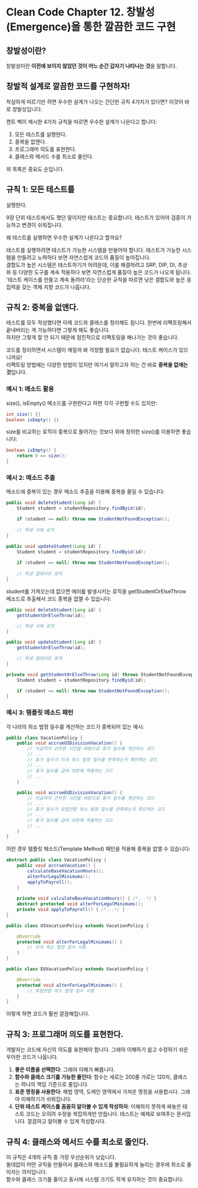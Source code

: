 # Clean Code Chapter 12. 창발성(Emergence)을 통한 깔끔한 코드 구현

## 창발성이란?

창발성이란 **이전에 보이지 않았던 것이 어느 순간 갑자기 나타나는 것**을 말합니다.

## 창발적 설계로 깔끔한 코드를 구현하자!

착실하게 따르기만 하면 우수한 설계가 나오는 간단한 규칙 4가지가 있다면? 이것이 바로 창발성입니다.

켄트 벡이 제시한 4가지 규칙을 따르면 우수한 설계가 나온다고 합니다:

1. 모든 테스트를 실행한다.
2. 중복을 없앤다.
3. 프로그래머 의도를 표현한다.
4. 클래스와 메서드 수를 최소로 줄인다.

위 목록은 중요도 순입니다.

## 규칙 1: 모든 테스트를
 실행한다.

9장 단위 테스트에서도 했던 말이지만 테스트는 중요합니다. 테스트가 있어야 검증이 가능하고 변경이 쉬워집니다.  

왜 테스트를 실행하면 우수한 설계가 나온다고 할까요?

테스트를 실행하려면 테스트가 가능한 시스템을 만들어야 합니다. 테스트가 가능한 시스템을 만들려고 노력하다 보면 자연스럽게 코드의 품질이 높아집니다.  
결합도가 높은 시스템은 테스트하기가 어려운데, 이를 해결하려고 SRP, DIP, DI, 추상화 등 다양한 도구를 계속 적용하다 보면 자연스럽게 품질이 높은 코드가 나오게 됩니다.  
'테스트 케이스를 만들고 계속 돌려라'라는 단순한 규칙을 따르면 낮은 결합도와 높은 응집력을 갖는 객체 지향 코드가 나옵니다.

## 규칙 2: 중복을 없앤다.

테스트를 모두 작성했다면 이제 코드와 클래스를 정리해도 됩니다. 한번에 리팩토링해서 끝내버리는 게 가능하다면 그렇게 해도 좋습니다.  
하지만 그렇게 잘 안 되기 때문에 점진적으로 리팩토링을 해나가는 것이 좋습니다.

코드를 정리하면서 시스템이 깨질까 봐 걱정할 필요가 없습니다. 테스트 케이스가 있으니까요!  
리팩토링 방법에는 다양한 방법이 있지만 여기서 말하고자 하는 건 바로 **중복을 없애는 것**입니다.

### 예시 1: 메소드 활용

size(), isEmpty() 메소드를 구현한다고 하면 각각 구현할 수도 있지만:

```java
int size() {}
boolean isEmpty() {}
```

size를 비교하는 로직이 중복으로 들어가는 것보다 위에 정의한 size()를 이용하면 좋습니다:

```java
boolean isEmpty() {
    return 0 == size();
}
```

### 예시 2: 메소드 추출

메소드에 중복이 있는 경우 메소드 추출을 이용해 중복을 줄일 수 있습니다:

```java
public void deleteStudent(Long id) {
    Student student = studentRepository.findByid(id);

    if (student == null) throw new StudentNotFoundException();
    
    // 학생 삭제 로직
}

public void updateStudent(Long id) {
    Student student = studentRepository.findByid(id);
    
    if (student == null) throw new StudentNotFoundException();
    
    // 학생 업데이트 로직
}
```

student를 가져오는데 없으면 에러를 발생시키는 로직을 getStudentOrElseThrow 메소드로 추출해서 코드 중복을 없앨 수 있습니다:

```java
public void deleteStudent(Long id) {
    getStudentOrElseThrow(id);

    // 학생 삭제 로직
}

public void updateStudent(Long id) {
    getStudentOrElseThrow(id);

    // 학생 업데이트 로직
}

private void getStudentOrElseThrow(Long id) throws StudentNotFoundException {
    Student student = studentRepository.findByid(id);

    if (student == null) throw new StudentNotFoundException();
}
```

### 예시 3: 템플릿 메소드 패턴

각 나라의 최소 법정 일수를 계산하는 코드가 중복되어 있는 예시:

```java
public class VacationPolicy {
    public void accrueUSDivisionVacation() {
        // 지금까지 근무한 시간을 바탕으로 휴가 일수를 계산하는 코드
        // ...
        // 휴가 일수가 미국 최소 법정 일수를 만족하는지 확인하는 코드
        // ...
        // 휴가 일수를 급여 대장에 적용하는 코드
        // ...
    }
    
    public void accrueEUDivisionVacation() {
        // 지금까지 근무한 시간을 바탕으로 휴가 일수를 계산하는 코드
        // ...
        // 휴가 일수가 유럽연합 최소 법정 일수를 만족하는지 확인하는 코드
        // ...
        // 휴가 일수를 급여 대장에 적용하는 코드
        // ...
    }
}
```

이런 경우 템플릿 메소드(Template Method) 패턴을 적용해 중복을 없앨 수 있습니다:

```java
abstract public class VacationPolicy {
    public void accrueVacation() {
        calculateBaseVacationHours();
        alterForLegalMinimums();
        applyToPayroll();
    }
    
    private void calculateBaseVacationHours() { /*...*/ }
    abstract protected void alterForLegalMinimums();
    private void applyToPayroll() { /*...*/ }
}

public class USVacationPolicy extends VacationPolicy {

    @Override
    protected void alterForLegalMinimums() {
        // 미국 최소 법정 일수 사용
    }
}

public class EUVacationPolicy extends VacationPolicy {

    @Override
    protected void alterForLegalMinimums() {
        // 유럽연합 최소 법정 일수 사용
    }
}
```

이렇게 하면 코드가 훨씬 깔끔해집니다.

## 규칙 3: 프로그래머 의도를 표현한다.

개발자는 코드에 자신의 의도를 표현해야 합니다. 그래야 이해하기 쉽고 수정하기 쉬운 우아한 코드가 나옵니다.

1. **좋은 이름을 선택한다**: 그래야 이해가 빠릅니다.
2. **함수와 클래스 크기를 가능한 줄인다**: 함수는 세로는 200줄 가로는 120자, 클래스는 하나의 책임 기준으로 줄입니다.
3. **표준 명칭을 사용한다**: 해법 영역, 도메인 영역에서 가져온 명칭을 사용합시다. 그래야 이해하기가 쉬워집니다.
4. **단위 테스트 케이스를 꼼꼼히 알아볼 수 있게 작성하자**: 이해하지 못하게 짜놓은 테스트 코드는 오히려 수정을 복잡하게만 만듭니다. 테스트는 예제로 보여주는 문서입니다. 깔끔하고 알아볼 수 있게 작성합시다.

## 규칙 4: 클래스와 메서드 수를 최소로 줄인다.

이 규칙은 4개의 규칙 중 가장 우선순위가 낮습니다.  
쓸데없이 어떤 규칙을 만들어서 클래스와 메소드를 불필요하게 늘리는 경우에 최소로 줄이자는 의미입니다.  
함수와 클래스 크기를 줄이고 동시에 시스템 크기도 작게 유지하는 것이 중요합니다.